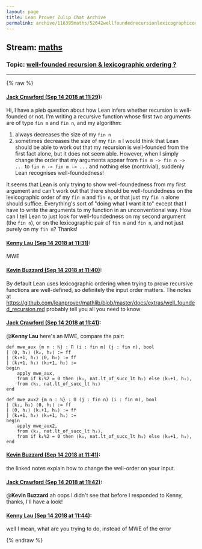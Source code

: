 ```yaml
---
layout: page
title: Lean Prover Zulip Chat Archive 
permalink: archive/116395maths/52642wellfoundedrecursionlexicographicordering.html
---
```


## Stream: [maths](index.html)
### Topic: [well-founded recursion & lexicographic ordering ?](52642wellfoundedrecursionlexicographicordering.html)

---


{% raw %}
#### [ Jack Crawford (Sep 14 2018 at 11:29)](https://leanprover.zulipchat.com/#narrow/stream/116395-maths/topic/well-founded%20recursion%20%26%20lexicographic%20ordering%20%3F/near/133941390):
Hi, I have a pleb question about how Lean infers whether recursion is well-founded or not.
I'm writing a recursive function whose first two arguments are of type `fin m` and `fin n`,  and my algorithm:
 1) always decreases the size of my `fin n`
 2) sometimes decreases the size of my `fin m`
I would think that Lean should be able to work out that my recursion is well-founded from the first fact alone, but it does not seem able.
However, when I simply change the order that my arguments appear from `fin m -> fin n -> ...` to `fin n -> fin m -> ...` and nothing else (nontrivial), suddenly Lean recognises well-foundedness!

It seems that Lean is only trying to show well-foundedness from my first argument and can't work out that there should be well-foundedness on the lexicographic order of my `fin m` and `fin n`, or that just my `fin n` alone should suffice. Everything's sort of "doing what I want it to" except that I have to write the arguments to my function in an unconventional way. How can I tell Lean to just look for well-foundedness on my second argument (the `fin n`), or on the lexicographic pair of `fin m` and `fin n`, and not just purely on my `fin m`? Thanks!

#### [ Kenny Lau (Sep 14 2018 at 11:31)](https://leanprover.zulipchat.com/#narrow/stream/116395-maths/topic/well-founded%20recursion%20%26%20lexicographic%20ordering%20%3F/near/133941463):
MWE

#### [ Kevin Buzzard (Sep 14 2018 at 11:40)](https://leanprover.zulipchat.com/#narrow/stream/116395-maths/topic/well-founded%20recursion%20%26%20lexicographic%20ordering%20%3F/near/133941803):
By default Lean uses lexicographic ordering when trying to prove recursive functions are well-defined, so definitely the input order matters. The notes at https://github.com/leanprover/mathlib/blob/master/docs/extras/well_founded_recursion.md probably tell you all you need to know

#### [ Jack Crawford (Sep 14 2018 at 11:41)](https://leanprover.zulipchat.com/#narrow/stream/116395-maths/topic/well-founded%20recursion%20%26%20lexicographic%20ordering%20%3F/near/133941855):
@**Kenny Lau** 
here's an MWE, compare the pair:
``` 
def mwe_aux {m n : ℕ} : Π (i : fin m) (j : fin n), bool
| ⟨0, h₁⟩ ⟨k₂, h₂⟩ := ff 
| ⟨k₁+1, h₁⟩ ⟨0, h₂⟩ := ff
| ⟨k₁+1, h₁⟩ ⟨k₂+1, h₂⟩ := 
begin
    apply mwe_aux,
    from if k₂%2 = 0 then ⟨k₁, nat.lt_of_succ_lt h₁⟩ else ⟨k₁+1, h₁⟩,
    from ⟨k₂, nat.lt_of_succ_lt h₂⟩
end

def mwe_aux2 {m n : ℕ} : Π (j : fin n) (i : fin m), bool
| ⟨k₂, h₂⟩ ⟨0, h₁⟩ := ff 
| ⟨0, h₂⟩ ⟨k₁+1, h₁⟩ := ff
| ⟨k₂+1, h₂⟩ ⟨k₁+1, h₁⟩ := 
begin
    apply mwe_aux2,
    from ⟨k₂, nat.lt_of_succ_lt h₂⟩,
    from if k₂%2 = 0 then ⟨k₁, nat.lt_of_succ_lt h₁⟩ else ⟨k₁+1, h₁⟩,
end
```

#### [ Kevin Buzzard (Sep 14 2018 at 11:41)](https://leanprover.zulipchat.com/#narrow/stream/116395-maths/topic/well-founded%20recursion%20%26%20lexicographic%20ordering%20%3F/near/133941878):
the linked notes explain how to change the well-order on your input.

#### [ Jack Crawford (Sep 14 2018 at 11:42)](https://leanprover.zulipchat.com/#narrow/stream/116395-maths/topic/well-founded%20recursion%20%26%20lexicographic%20ordering%20%3F/near/133941927):
@**Kevin Buzzard**  ah oops I didn't see that before I responded to Kenny, thanks, I'll have a look!

#### [ Kenny Lau (Sep 14 2018 at 11:44)](https://leanprover.zulipchat.com/#narrow/stream/116395-maths/topic/well-founded%20recursion%20%26%20lexicographic%20ordering%20%3F/near/133941991):
well I mean, what are you trying to do, instead of MWE of the error


{% endraw %}
